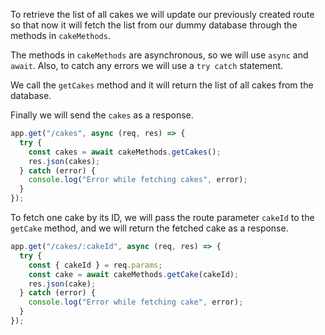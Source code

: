 To retrieve the list of all cakes we will update our previously created route so that now it will fetch the list from our dummy database through the methods in `cakeMethods`.

The methods in `cakeMethods` are asynchronous, so we will use `async` and `await`. Also, to catch any errors we will use a `try catch` statement.

We call the `getCakes` method and it will return the list of all cakes from the database.

Finally we will send the `cakes` as a response.

```javascript
app.get("/cakes", async (req, res) => {
  try {
    const cakes = await cakeMethods.getCakes();
    res.json(cakes);
  } catch (error) {
    console.log("Error while fetching cakes", error);
  }
});
```

To fetch one cake by its ID, we will pass the route parameter `cakeId` to the `getCake` method, and we will return the fetched cake as a response.

```javascript
app.get("/cakes/:cakeId", async (req, res) => {
  try {
    const { cakeId } = req.params;
    const cake = await cakeMethods.getCake(cakeId);
    res.json(cake);
  } catch (error) {
    console.log("Error while fetching cake", error);
  }
});
```
